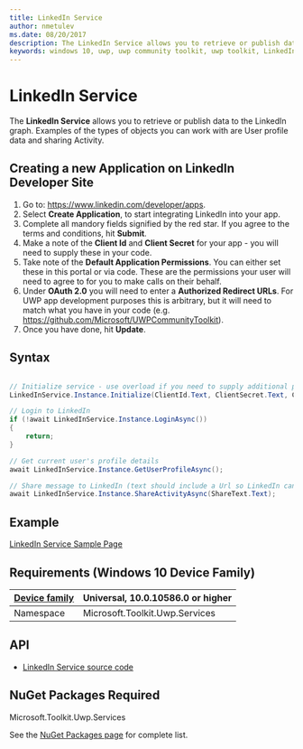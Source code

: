 ```yaml
---
title: LinkedIn Service 
author: nmetulev
ms.date: 08/20/2017
description: The LinkedIn Service allows you to retrieve or publish data to the LinkedIn graph. Examples of the types of objects you can work with are User profile data and sharing Activity.
keywords: windows 10, uwp, uwp community toolkit, uwp toolkit, LinkedIn Service 
---
```


# LinkedIn Service 

The **LinkedIn Service** allows you to retrieve or publish data to the LinkedIn graph. Examples of the types of objects you can work with are User profile data and sharing Activity.

## Creating a new Application on LinkedIn Developer Site

1. Go to: https://www.linkedin.com/developer/apps. 
2. Select **Create Application**, to start integrating LinkedIn into your app. 
3. Complete all mandory fields signified by the red star.  If you agree to the terms and conditions, hit **Submit**.
4. Make a note of the **Client Id** and **Client Secret** for your app - you will need to supply these in your code.
5. Take note of the **Default Application Permissions**.  You can either set these in this portal or via code.  These are the permissions your user will need to agree to for you to make calls on their behalf.
6. Under **OAuth 2.0** you will need to enter a **Authorized Redirect URLs**.  For UWP app development purposes this is arbitrary, but it will need to match what you have in your code (e.g. https://github.com/Microsoft/UWPCommunityToolkit).
7. Once you have done, hit **Update**.

## Syntax

```csharp

// Initialize service - use overload if you need to supply additional permissions
LinkedInService.Instance.Initialize(ClientId.Text, ClientSecret.Text, CallbackUri.Text);

// Login to LinkedIn
if (!await LinkedInService.Instance.LoginAsync())
{
    return;
}

// Get current user's profile details
await LinkedInService.Instance.GetUserProfileAsync();

// Share message to LinkedIn (text should include a Url so LinkedIn can scrape preview information)
await LinkedInService.Instance.ShareActivityAsync(ShareText.Text);

```
 
## Example

[LinkedIn Service Sample Page](https://github.com/Microsoft/UWPCommunityToolkit/tree/master/Microsoft.Toolkit.Uwp.SampleApp/SamplePages/LinkedIn%20Service)

## Requirements (Windows 10 Device Family)

| [Device family](http://go.microsoft.com/fwlink/p/?LinkID=526370) | Universal, 10.0.10586.0 or higher |
| --- | --- |
| Namespace | Microsoft.Toolkit.Uwp.Services |

## API

* [LinkedIn Service source code](https://github.com/Microsoft/UWPCommunityToolkit/tree/master/Microsoft.Toolkit.Uwp.Services/Services/LinkedIn)

## NuGet Packages Required

Microsoft.Toolkit.Uwp.Services

See the [NuGet Packages page](../Nuget-Packages.md) for complete list.

